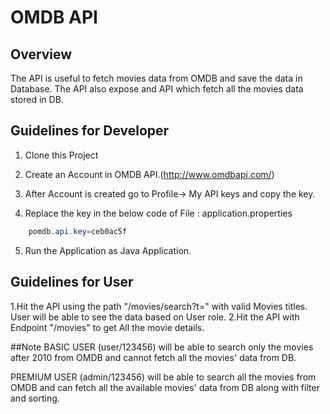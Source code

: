 # OMDB API

## Overview
The API is useful to fetch movies data from OMDB and save the data in Database.
The API also expose and API which fetch all the movies data stored in DB.

## Guidelines for Developer

1. Clone this Project

2. Create an Account in OMDB API.(http://www.omdbapi.com/)

3. After Account is created go to Profile-> My API keys and copy the key.

4. Replace the key in the below code of File : application.properties
```java
	pomdb.api.key=ceb0ac5f
```
5. Run the Application as Java Application.

## Guidelines for User

1.Hit the API using the path "/movies/search?t=" with valid Movies titles. User will be able to see the data based on User role.
2.Hit the API with Endpoint "/movies" to get All the movie details.

##Note
BASIC USER (user/123456) will be able to search only the movies after 2010 from OMDB and cannot fetch all the movies' data from DB.

PREMIUM USER (admin/123456) will be able to search all the movies from OMDB and can fetch all the available movies' data from DB along with filter and sorting.